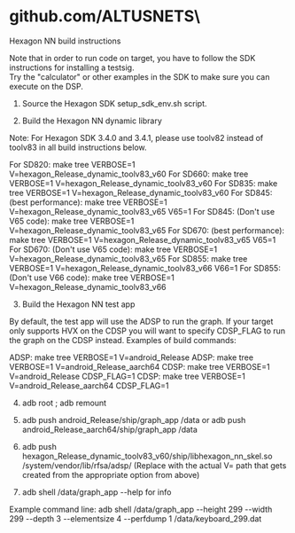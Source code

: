 # github.com/ALTUSNETS\

Hexagon NN build instructions

Note that in order to run code on target, you have to follow the SDK instructions for installing a testsig.  
Try the "calculator" or other examples in the SDK to make sure you can execute on the DSP.

1) Source the Hexagon SDK setup_sdk_env.sh script.

2) Build the Hexagon NN dynamic library

  Note: For Hexagon SDK 3.4.0 and 3.4.1, please use toolv82 instead of toolv83 in all build instructions below.

  For SD820: make tree VERBOSE=1 V=hexagon_Release_dynamic_toolv83_v60
  For SD660: make tree VERBOSE=1 V=hexagon_Release_dynamic_toolv83_v60
  For SD835: make tree VERBOSE=1 V=hexagon_Release_dynamic_toolv83_v60
  For SD845: (best performance): make tree VERBOSE=1 V=hexagon_Release_dynamic_toolv83_v65 V65=1
  For SD845: (Don't use V65 code): make tree VERBOSE=1 V=hexagon_Release_dynamic_toolv83_v65
  For SD670: (best performance): make tree VERBOSE=1 V=hexagon_Release_dynamic_toolv83_v65 V65=1
  For SD670: (Don't use V65 code): make tree VERBOSE=1 V=hexagon_Release_dynamic_toolv83_v65
  For SD855: make tree VERBOSE=1 V=hexagon_Release_dynamic_toolv83_v66 V66=1
  For SD855: (Don't use V66 code): make tree VERBOSE=1 V=hexagon_Release_dynamic_toolv83_v66

3) Build the Hexagon NN test app

  By default, the test app will use the ADSP to run the graph.  If your target only supports HVX on the CDSP you will
  want to specify CDSP_FLAG to run the graph on the CDSP instead.  Examples of build commands:

  ADSP: make tree VERBOSE=1 V=android_Release
  ADSP: make tree VERBOSE=1 V=android_Release_aarch64
  CDSP: make tree VERBOSE=1 V=android_Release CDSP_FLAG=1
  CDSP: make tree VERBOSE=1 V=android_Release_aarch64 CDSP_FLAG=1

4) adb root ; adb remount

5) adb push android_Release/ship/graph_app /data
   or
   adb push android_Release_aarch64/ship/graph_app /data

6) adb push hexagon_Release_dynamic_toolv83_v60/ship/libhexagon_nn_skel.so /system/vendor/lib/rfsa/adsp/
	 (Replace with the actual V= path that gets created from the appropriate option from above)

7) adb shell /data/graph_app --help for info

Example command line:
   adb shell /data/graph_app --height 299 --width 299 --depth 3 --elementsize 4 --perfdump 1 /data/keyboard_299.dat 

